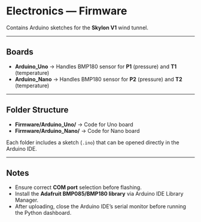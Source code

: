 # Electronics — Firmware

Contains Arduino sketches for the **Skylon V1** wind tunnel.

---

## Boards

- **Arduino_Uno** → Handles BMP180 sensor for **P1** (pressure) and **T1** (temperature)  
- **Arduino_Nano** → Handles BMP180 sensor for **P2** (pressure) and **T2** (temperature)  

---

## Folder Structure

- **Firmware/Arduino_Uno/** → Code for Uno board  
- **Firmware/Arduino_Nano/** → Code for Nano board  

Each folder includes a sketch (`.ino`) that can be opened directly in the Arduino IDE.  

---

## Notes

- Ensure correct **COM port** selection before flashing.  
- Install the **Adafruit BMP085/BMP180 library** via Arduino IDE Library Manager.  
- After uploading, close the Arduino IDE’s serial monitor before running the Python dashboard.  
